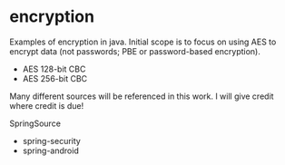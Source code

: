 encryption
==========

Examples of encryption in java.  Initial scope is to focus on using AES to encrypt data (not passwords; PBE or password-based encryption).
  - AES 128-bit CBC
  - AES 256-bit CBC




Many different sources will be referenced in this work.  I will give credit where credit is due!

SpringSource
  - spring-security
  - spring-android